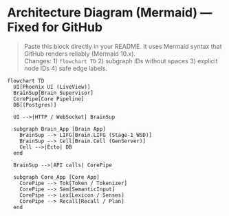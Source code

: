 
# Architecture Diagram (Mermaid) — Fixed for GitHub

> Paste this block directly in your README. It uses Mermaid syntax that GitHub renders reliably (Mermaid 10.x).  
> Changes: 1) `flowchart TD` 2) subgraph IDs without spaces 3) explicit node IDs 4) safe edge labels.

```mermaid
flowchart TD
  UI[Phoenix UI (LiveView)]
  BrainSup[Brain Supervisor]
  CorePipe[Core Pipeline]
  DB[(Postgres)]

  UI -->|HTTP / WebSocket| BrainSup

  subgraph Brain_App [Brain App]
    BrainSup --> LIFG[Brain.LIFG (Stage‑1 WSD)]
    BrainSup --> Cell[Brain.Cell (GenServer)]
    Cell -->|Ecto| DB
  end

  BrainSup -->|API calls| CorePipe

  subgraph Core_App [Core App]
    CorePipe --> Tok[Token / Tokenizer]
    CorePipe --> Sem[SemanticInput]
    CorePipe --> Lex[Lexicon / Senses]
    CorePipe --> Recall[Recall / Plan]
  end
```
